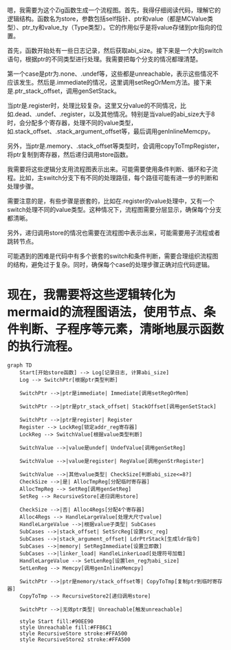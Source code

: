 嗯，我需要为这个Zig函数生成一个流程图。首先，我得仔细阅读代码，理解它的逻辑结构。函数名为store，参数包括self指针、ptr和value（都是MCValue类型）、ptr_ty和value_ty（Type类型）。它的作用似乎是将value存储到ptr指向的位置。

首先，函数开始处有一些日志记录，然后获取abi_size。接下来是一个大的switch语句，根据ptr的不同类型进行处理。我需要把每个分支的情况都理清楚。

第一个case是ptr为.none、.undef等，这些都是unreachable，表示这些情况不应该发生。然后是.immediate的情况，这里调用setRegOrMem方法。接下来是.ptr_stack_offset，调用genSetStack。

当ptr是.register时，处理比较复杂。这里又分value的不同情况，比如.dead、.undef、.register，以及其他情况。特别是当value的abi_size大于8时，会分配多个寄存器，处理不同的value类型，如.stack_offset、.stack_argument_offset等，最后调用genInlineMemcpy。

另外，当ptr是.memory、.stack_offset等类型时，会调用copyToTmpRegister，将ptr复制到寄存器，然后递归调用store函数。

我需要将这些逻辑分支用流程图表示出来。可能需要使用条件判断、循环和子流程。比如，主switch分支下有不同的处理路径，每个路径可能有进一步的判断和处理步骤。

需要注意的是，有些步骤是嵌套的，比如在.register的value处理中，又有一个switch处理不同的value类型。这种情况下，流程图需要分层显示，确保每个分支都清晰。

另外，递归调用store的情况也需要在流程图中表示出来，可能需要用子流程或者跳转节点。

可能遇到的困难是代码中有多个嵌套的switch和条件判断，需要合理组织流程图的结构，避免过于复杂。同时，确保每个case的处理步骤正确对应代码逻辑。

现在，我需要将这些逻辑转化为mermaid的流程图语法，使用节点、条件判断、子程序等元素，清晰地展示函数的执行流程。
================================================
```mermaid
graph TD
    Start[开始store函数] --> Log[记录日志, 计算abi_size]
    Log --> SwitchPtr[根据ptr类型判断]
    
    SwitchPtr -->|ptr是immediate| Immediate[调用setRegOrMem]
    
    SwitchPtr -->|ptr是ptr_stack_offset| StackOffset[调用genSetStack]
    
    SwitchPtr -->|ptr是register| Register
    Register --> LockReg[锁定addr_reg寄存器]
    LockReg --> SwitchValue[根据value类型判断]
    
    SwitchValue -->|value是undef| UndefValue[调用genSetReg]
    
    SwitchValue -->|value是register| RegValue[调用genStrRegister]
    
    SwitchValue -->|其他value类型| CheckSize[判断abi_size<=8?]
    CheckSize -->|是| AllocTmpReg[分配临时寄存器]
    AllocTmpReg --> SetReg[调用genSetReg]
    SetReg --> RecursiveStore[递归调用store]
    
    CheckSize -->|否| Alloc4Regs[分配4个寄存器]
    Alloc4Regs --> HandleLargeValue[处理大尺寸value]
    HandleLargeValue -->|根据value子类型| SubCases
    SubCases -->|stack_offset| SetSrcReg[设置src_reg]
    SubCases -->|stack_argument_offset| LdrPtrStack[生成ldr指令]
    SubCases -->|memory| SetRegImmediate[设置立即数]
    SubCases -->|linker_load| HandleLinkerLoad[处理符号加载]
    HandleLargeValue --> SetLenReg[设置len_reg为abi_size]
    SetLenReg --> Memcpy[调用genInlineMemcpy]
    
    SwitchPtr -->|ptr是memory/stack_offset等| CopyToTmp[复制ptr到临时寄存器]
    CopyToTmp --> RecursiveStore2[递归调用store]
    
    SwitchPtr -->|无效ptr类型| Unreachable[触发unreachable]
    
    style Start fill:#90EE90
    style Unreachable fill:#FFB6C1
    style RecursiveStore stroke:#FFA500
    style RecursiveStore2 stroke:#FFA500
```